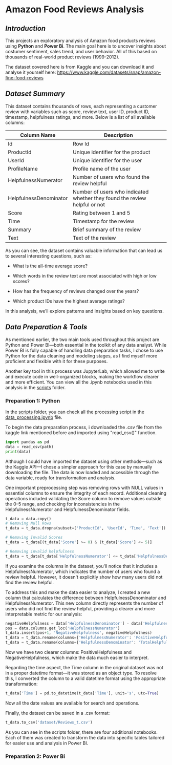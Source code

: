 # Amazon Food Reviews Analysis

## *Introduction*
This projects an exploratory analysis of Amazon food products reviews using **Python** and **Power Bi**. The main goal here is to uncover insights about costumer sentiment, sales trend, and user behavior. All of this based on thousands of real-world product reviews (1999-2012).

The dataset covered here is from Kaggle and you can download it and analyse it yourself here: https://www.kaggle.com/datasets/snap/amazon-fine-food-reviews

##  *Dataset Summary*
This dataset contains thousands of rows, each representing a customer review with variables such as score, review text, user ID, product ID, timestamp, helpfulness ratings, and more. Below is a list of all available columns:

| Column Name             | Description                                                                 |
|-------------------------|-----------------------------------------------------------------------------|
| Id                      | Row Id                                                                      |
| ProductId               | Unique identifier for the product                                           |
| UserId                  | Unique identifier for the user                                              |
| ProfileName             | Profile name of the user                                                    |
| HelpfulnessNumerator    | Number of users who found the review helpful                                |
| HelpfulnessDenominator  | Number of users who indicated whether they found the review helpful or not  |
| Score                   | Rating between 1 and 5                                                      |
| Time                    | Timestamp for the review                                                    |
| Summary                 | Brief summary of the review                                                 |
| Text                    | Text of the review                                                          |

As you can see, the dataset contains valuable information that can lead us to several interesting questions, such as:

- What is the all-time average score?

- Which words in the review text are most associated with high or low scores?

- How has the frequency of reviews changed over the years?

- Which product IDs have the highest average ratings?

In this analysis, we’ll explore patterns and insights based on key questions.

## *Data Preparation & Tools*
As mentioned earlier, the two main tools used throughout this project are Python and Power BI—both essential in the toolkit of any data analyst. While Power BI is fully capable of handling data preparation tasks, I chose to use Python for the data cleaning and modeling stages, as I find myself more proficient and flexible with it for these purposes.

Another key tool in this process was JupyterLab, which allowed me to write and execute code in well-organized blocks, making the workflow clearer and more efficient. You can view all the .ipynb notebooks used in this analysis in the [scripts](./scripts/) folder.



### Preparation 1: Python

In the [scripts](./scripts/) folder, you can check all the processing script in the [data_processing.ipynb](./scripts/data_processing.ipynb) file.

To begin the data preparation process, i downloaded the .csv file from the kaggle link mentioned before and imported using "read_csv()" function.
```python
import pandas as pd
data = read_csv(path)
print(data)
```
Although I could have imported the dataset using other methods—such as the Kaggle API—I chose a simpler approach for this case by manually downloading the file. The data is now loaded and accessible through the data variable, ready for transformation and analysis.

One important preprocessing step was removing rows with NULL values in essential columns to ensure the integrity of each record. Additional cleaning operations included validating the Score column to remove values outside the 0–5 range, and checking for inconsistencies in the HelpfulnessNumerator and HelpfulnessDenominator fields.

```python
t_data = data.copy()
# Removing Null Rows
t_data = t_data.dropna(subset=['ProductId', 'UserId', 'Time', 'Text'])

# Removing Invalid Scores
t_data = t_data[(t_data['Score'] >= 0) & (t_data['Score'] <= 5)]

# Removing invalid helpfulness
t_data = t_data[t_data['HelpfulnessNumerator'] <= t_data['HelpfulnessDenominator']]
```

If you examine the columns in the dataset, you'll notice that it includes a HelpfulnessNumerator, which indicates the number of users who found a review helpful. However, it doesn't explicitly show how many users did not find the review helpful.

To address this and make the data easier to analyze, I created a new column that calculates the difference between HelpfulnessDenominator and HelpfulnessNumerator. This new column directly represents the number of users who did not find the review helpful, providing a clearer and more interpretable metric for our analysis:

```python
negativeHelpfulness = data['HelpfulnessDenominator'] - data['HelpfulnessNumerator']
pos = data.columns.get_loc('HelpfulnessNumerator')
t_data.insert(pos+1, 'NegativeHelpfulness', negativeHelpfulness)
t_data = t_data.rename(columns={'HelpfulnessNumerator': 'PositiveHelpfulness'})
t_data = t_data.rename(columns={'HelpfulnessDenominator': 'TotalHelpfulness'})
```

Now we have two clearer columns: PositiveHelpfulness and NegativeHelpfulness, which make the data much easier to interpret.

Regarding the time aspect, the Time column in the original dataset was not in a proper datetime format—it was stored as an object type. To resolve this, I converted the column to a valid datetime format using the appropriate transformation:

```python
t_data['Time'] = pd.to_datetime(t_data['Time'], unit='s', utc=True)
```
Now all the date values are available for search and operations.

Finally, the dataset can be saved in a .csv format:
```python
t_data.to_csv('dataset/Reviews_t.csv')
```

As you can see in the scripts folder, there are four additional notebooks. Each of them was created to transform the data into specific tables tailored for easier use and analysis in Power BI.

### Preparation 2: Power Bi

